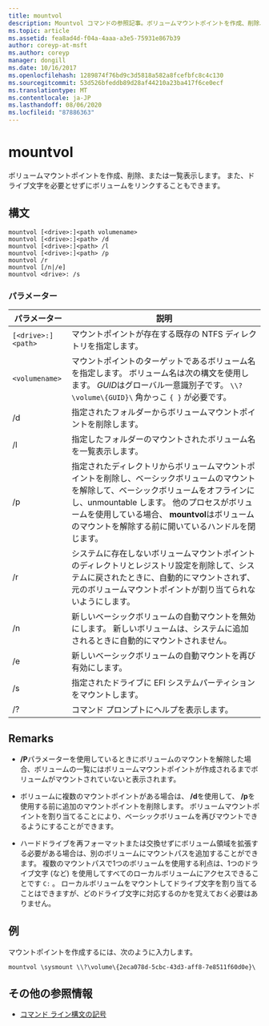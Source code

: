 ```yaml
---
title: mountvol
description: Mountvol コマンドの参照記事。ボリュームマウントポイントを作成、削除、または一覧表示します。
ms.topic: article
ms.assetid: fea8ad4d-f04a-4aaa-a3e5-75931e867b39
author: coreyp-at-msft
ms.author: coreyp
manager: dongill
ms.date: 10/16/2017
ms.openlocfilehash: 1289874f76bd9c3d5818a582a8fcefbfc8c4c130
ms.sourcegitcommit: 53d526bfeddb89d28af44210a23ba417f6ce0ecf
ms.translationtype: MT
ms.contentlocale: ja-JP
ms.lasthandoff: 08/06/2020
ms.locfileid: "87886363"
---
```

# <a name="mountvol"></a>mountvol

ボリュームマウントポイントを作成、削除、または一覧表示します。 また、ドライブ文字を必要とせずにボリュームをリンクすることもできます。

## <a name="syntax"></a>構文

```
mountvol [<drive>:]<path volumename>
mountvol [<drive>:]<path> /d
mountvol [<drive>:]<path> /l
mountvol [<drive>:]<path> /p
mountvol /r
mountvol [/n|/e]
mountvol <drive>: /s
```

### <a name="parameters"></a>パラメーター

| パラメーター | 説明 |
| --------- | ----------- |
| `[<drive>:]<path>` | マウントポイントが存在する既存の NTFS ディレクトリを指定します。 |
| `<volumename>` | マウントポイントのターゲットであるボリューム名を指定します。 ボリューム名は次の構文を使用します。 *GUID*はグローバル一意識別子です。 `\\?\volume\{GUID}\` 角かっこ `{ }` が必要です。 |
| /d | 指定されたフォルダーからボリュームマウントポイントを削除します。 |
| /l | 指定したフォルダーのマウントされたボリューム名を一覧表示します。 |
| /p | 指定されたディレクトリからボリュームマウントポイントを削除し、ベーシックボリュームのマウントを解除して、ベーシックボリュームをオフラインにし、unmountable します。 他のプロセスがボリュームを使用している場合、 **mountvol**はボリュームのマウントを解除する前に開いているハンドルを閉じます。 |
| /r | システムに存在しないボリュームマウントポイントのディレクトリとレジストリ設定を削除して、システムに戻されたときに、自動的にマウントされず、元のボリュームマウントポイントが割り当てられないようにします。 |
| /n | 新しいベーシックボリュームの自動マウントを無効にします。 新しいボリュームは、システムに追加されるときに自動的にマウントされません。 |
| /e | 新しいベーシックボリュームの自動マウントを再び有効にします。 |
| /s | 指定されたドライブに EFI システムパーティションをマウントします。 |
| /? | コマンド プロンプトにヘルプを表示します。 |

## <a name="remarks"></a>Remarks

- **/P**パラメーターを使用しているときにボリュームのマウントを解除した場合、ボリュームの一覧にはボリュームマウントポイントが作成されるまでボリュームがマウントされていないと表示されます。

- ボリュームに複数のマウントポイントがある場合は、 **/d**を使用して、 **/p**を使用する前に追加のマウントポイントを削除します。 ボリュームマウントポイントを割り当てることにより、ベーシックボリュームを再びマウントできるようにすることができます。

- ハードドライブを再フォーマットまたは交換せずにボリューム領域を拡張する必要がある場合は、別のボリュームにマウントパスを追加することができます。 複数のマウントパスで1つのボリュームを使用する利点は、1つのドライブ文字 (など) を使用してすべてのローカルボリュームにアクセスできることです `C:` 。 ローカルボリュームをマウントしてドライブ文字を割り当てることはできますが、どのドライブ文字に対応するのかを覚えておく必要はありません。

## <a name="examples"></a>例

マウントポイントを作成するには、次のように入力します。

```
mountvol \sysmount \\?\volume\{2eca078d-5cbc-43d3-aff8-7e8511f60d0e}\
```

## <a name="additional-references"></a>その他の参照情報

- [コマンド ライン構文の記号](command-line-syntax-key.md)
